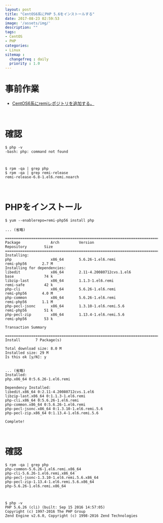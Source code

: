 ```yaml
---
layout: post
title: "CentOS6系にPHP 5.6をインストールする"
date: 2017-08-23 02:59:53
image: '/assets/img/'
description: ""
tags:
- CentOS
- PHP
categories:
- Linux
sitemap :
  changefreq : daily
  priority : 1.0
---
```


# 事前作業
* [CentOS6系にremiレポジトリを追加する。](https://lighthouse-dev.github.io/remi-releaseinstall/)

<br>

# 確認

	$ php -v  
	-bash: php: command not found  



	$ rpm -qa | grep php  
	$ rpm -qa | grep remi-release  
	remi-release-6.8-1.el6.remi.noarch  

<br>

# PHPをインストール

	$ yum --enablerepo=remi-php56 install php  
   
	... (省略)  
	   
	===========================================================================================  
	Package              Arch         Version                          Repository        Size  
	===========================================================================================  
	Installing:  
	php                  x86_64       5.6.26-1.el6.remi                remi-php56       2.7 M  
	Installing for dependencies:  
	libedit              x86_64       2.11-4.20080712cvs.1.el6         base              74 k  
	libzip-last          x86_64       1.1.3-1.el6.remi                 remi-safe         42 k  
	php-cli              x86_64       5.6.26-1.el6.remi                remi-php56       4.0 M  
	php-common           x86_64       5.6.26-1.el6.remi                remi-php56       1.1 M  
	php-pecl-jsonc       x86_64       1.3.10-1.el6.remi.5.6            remi-php56        51 k  
	php-pecl-zip         x86_64       1.13.4-1.el6.remi.5.6            remi-php56        53 k  
	
	Transaction Summary  
	
	===========================================================================================  
	Install       7 Package(s)  
	
	Total download size: 8.0 M  
	Installed size: 29 M  
	Is this ok [y/N]: y  
	
	
	... (省略)  
	Installed:  
	php.x86_64 0:5.6.26-1.el6.remi                                                      
	
	Dependency Installed:  
	libedit.x86_64 0:2.11-4.20080712cvs.1.el6                                               
	libzip-last.x86_64 0:1.1.3-1.el6.remi                                         
	php-cli.x86_64 0:5.6.26-1.el6.remi                                                
	php-common.x86_64 0:5.6.26-1.el6.remi                                            
	php-pecl-jsonc.x86_64 0:1.3.10-1.el6.remi.5.6                                         
	php-pecl-zip.x86_64 0:1.13.4-1.el6.remi.5.6  
	                                        
	Complete!  
	
<br>

# 確認

	$ rpm -qa | grep php  
	php-common-5.6.26-1.el6.remi.x86_64 
	php-cli-5.6.26-1.el6.remi.x86_64  
	php-pecl-jsonc-1.3.10-1.el6.remi.5.6.x86_64  
	php-pecl-zip-1.13.4-1.el6.remi.5.6.x86_64  
	php-5.6.26-1.el6.remi.x86_64  



	$ php -v  
	PHP 5.6.26 (cli) (built: Sep 15 2016 14:57:05)  
	Copyright (c) 1997-2016 The PHP Group  
	Zend Engine v2.6.0, Copyright (c) 1998-2016 Zend Technologies  

<br><br>